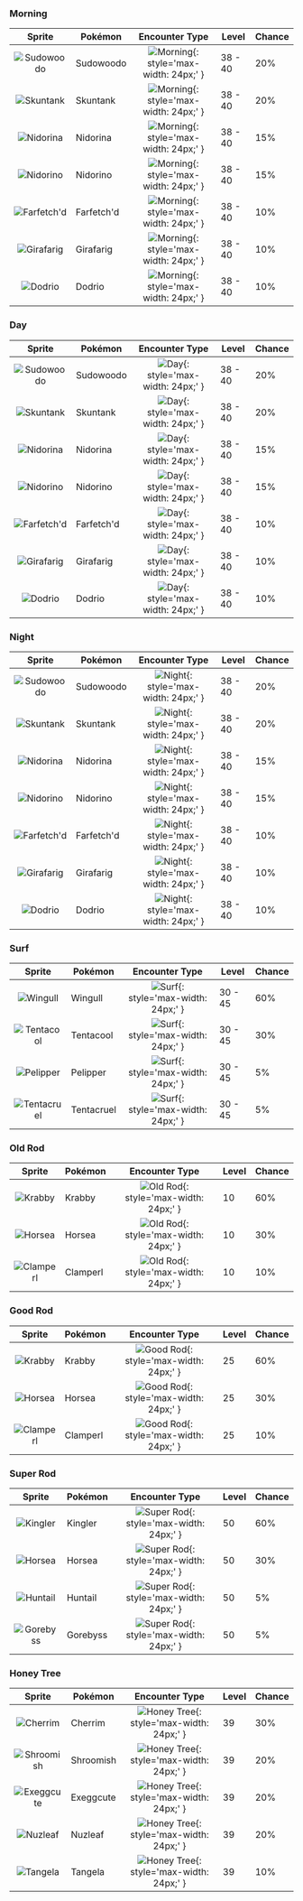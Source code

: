 ### Morning

| Sprite | Pokémon | Encounter Type | Level | Chance |
|:------:|---------|:--------------:|-------|--------|
| ![Sudowoodo](../../assets/sprites/sudowoodo/front.gif) | Sudowoodo | ![Morning](../../assets/encounter_types/morning.png){: style='max-width: 24px;' } | 38 - 40 | 20% |
| ![Skuntank](../../assets/sprites/skuntank/front.gif) | Skuntank | ![Morning](../../assets/encounter_types/morning.png){: style='max-width: 24px;' } | 38 - 40 | 20% |
| ![Nidorina](../../assets/sprites/nidorina/front.gif) | Nidorina | ![Morning](../../assets/encounter_types/morning.png){: style='max-width: 24px;' } | 38 - 40 | 15% |
| ![Nidorino](../../assets/sprites/nidorino/front.gif) | Nidorino | ![Morning](../../assets/encounter_types/morning.png){: style='max-width: 24px;' } | 38 - 40 | 15% |
| ![Farfetch'd](../../assets/sprites/farfetchd/front.gif) | Farfetch'd | ![Morning](../../assets/encounter_types/morning.png){: style='max-width: 24px;' } | 38 - 40 | 10% |
| ![Girafarig](../../assets/sprites/girafarig/front.gif) | Girafarig | ![Morning](../../assets/encounter_types/morning.png){: style='max-width: 24px;' } | 38 - 40 | 10% |
| ![Dodrio](../../assets/sprites/dodrio/front.gif) | Dodrio | ![Morning](../../assets/encounter_types/morning.png){: style='max-width: 24px;' } | 38 - 40 | 10% |

### Day

| Sprite | Pokémon | Encounter Type | Level | Chance |
|:------:|---------|:--------------:|-------|--------|
| ![Sudowoodo](../../assets/sprites/sudowoodo/front.gif) | Sudowoodo | ![Day](../../assets/encounter_types/day.png){: style='max-width: 24px;' } | 38 - 40 | 20% |
| ![Skuntank](../../assets/sprites/skuntank/front.gif) | Skuntank | ![Day](../../assets/encounter_types/day.png){: style='max-width: 24px;' } | 38 - 40 | 20% |
| ![Nidorina](../../assets/sprites/nidorina/front.gif) | Nidorina | ![Day](../../assets/encounter_types/day.png){: style='max-width: 24px;' } | 38 - 40 | 15% |
| ![Nidorino](../../assets/sprites/nidorino/front.gif) | Nidorino | ![Day](../../assets/encounter_types/day.png){: style='max-width: 24px;' } | 38 - 40 | 15% |
| ![Farfetch'd](../../assets/sprites/farfetchd/front.gif) | Farfetch'd | ![Day](../../assets/encounter_types/day.png){: style='max-width: 24px;' } | 38 - 40 | 10% |
| ![Girafarig](../../assets/sprites/girafarig/front.gif) | Girafarig | ![Day](../../assets/encounter_types/day.png){: style='max-width: 24px;' } | 38 - 40 | 10% |
| ![Dodrio](../../assets/sprites/dodrio/front.gif) | Dodrio | ![Day](../../assets/encounter_types/day.png){: style='max-width: 24px;' } | 38 - 40 | 10% |

### Night

| Sprite | Pokémon | Encounter Type | Level | Chance |
|:------:|---------|:--------------:|-------|--------|
| ![Sudowoodo](../../assets/sprites/sudowoodo/front.gif) | Sudowoodo | ![Night](../../assets/encounter_types/night.png){: style='max-width: 24px;' } | 38 - 40 | 20% |
| ![Skuntank](../../assets/sprites/skuntank/front.gif) | Skuntank | ![Night](../../assets/encounter_types/night.png){: style='max-width: 24px;' } | 38 - 40 | 20% |
| ![Nidorina](../../assets/sprites/nidorina/front.gif) | Nidorina | ![Night](../../assets/encounter_types/night.png){: style='max-width: 24px;' } | 38 - 40 | 15% |
| ![Nidorino](../../assets/sprites/nidorino/front.gif) | Nidorino | ![Night](../../assets/encounter_types/night.png){: style='max-width: 24px;' } | 38 - 40 | 15% |
| ![Farfetch'd](../../assets/sprites/farfetchd/front.gif) | Farfetch'd | ![Night](../../assets/encounter_types/night.png){: style='max-width: 24px;' } | 38 - 40 | 10% |
| ![Girafarig](../../assets/sprites/girafarig/front.gif) | Girafarig | ![Night](../../assets/encounter_types/night.png){: style='max-width: 24px;' } | 38 - 40 | 10% |
| ![Dodrio](../../assets/sprites/dodrio/front.gif) | Dodrio | ![Night](../../assets/encounter_types/night.png){: style='max-width: 24px;' } | 38 - 40 | 10% |

### Surf

| Sprite | Pokémon | Encounter Type | Level | Chance |
|:------:|---------|:--------------:|-------|--------|
| ![Wingull](../../assets/sprites/wingull/front.gif) | Wingull | ![Surf](../../assets/encounter_types/surf.png){: style='max-width: 24px;' } | 30 - 45 | 60% |
| ![Tentacool](../../assets/sprites/tentacool/front.gif) | Tentacool | ![Surf](../../assets/encounter_types/surf.png){: style='max-width: 24px;' } | 30 - 45 | 30% |
| ![Pelipper](../../assets/sprites/pelipper/front.gif) | Pelipper | ![Surf](../../assets/encounter_types/surf.png){: style='max-width: 24px;' } | 30 - 45 | 5% |
| ![Tentacruel](../../assets/sprites/tentacruel/front.gif) | Tentacruel | ![Surf](../../assets/encounter_types/surf.png){: style='max-width: 24px;' } | 30 - 45 | 5% |

### Old Rod

| Sprite | Pokémon | Encounter Type | Level | Chance |
|:------:|---------|:--------------:|-------|--------|
| ![Krabby](../../assets/sprites/krabby/front.gif) | Krabby | ![Old Rod](../../assets/encounter_types/old_rod.png){: style='max-width: 24px;' } | 10 | 60% |
| ![Horsea](../../assets/sprites/horsea/front.gif) | Horsea | ![Old Rod](../../assets/encounter_types/old_rod.png){: style='max-width: 24px;' } | 10 | 30% |
| ![Clamperl](../../assets/sprites/clamperl/front.gif) | Clamperl | ![Old Rod](../../assets/encounter_types/old_rod.png){: style='max-width: 24px;' } | 10 | 10% |

### Good Rod

| Sprite | Pokémon | Encounter Type | Level | Chance |
|:------:|---------|:--------------:|-------|--------|
| ![Krabby](../../assets/sprites/krabby/front.gif) | Krabby | ![Good Rod](../../assets/encounter_types/good_rod.png){: style='max-width: 24px;' } | 25 | 60% |
| ![Horsea](../../assets/sprites/horsea/front.gif) | Horsea | ![Good Rod](../../assets/encounter_types/good_rod.png){: style='max-width: 24px;' } | 25 | 30% |
| ![Clamperl](../../assets/sprites/clamperl/front.gif) | Clamperl | ![Good Rod](../../assets/encounter_types/good_rod.png){: style='max-width: 24px;' } | 25 | 10% |

### Super Rod

| Sprite | Pokémon | Encounter Type | Level | Chance |
|:------:|---------|:--------------:|-------|--------|
| ![Kingler](../../assets/sprites/kingler/front.gif) | Kingler | ![Super Rod](../../assets/encounter_types/super_rod.png){: style='max-width: 24px;' } | 50 | 60% |
| ![Horsea](../../assets/sprites/horsea/front.gif) | Horsea | ![Super Rod](../../assets/encounter_types/super_rod.png){: style='max-width: 24px;' } | 50 | 30% |
| ![Huntail](../../assets/sprites/huntail/front.gif) | Huntail | ![Super Rod](../../assets/encounter_types/super_rod.png){: style='max-width: 24px;' } | 50 | 5% |
| ![Gorebyss](../../assets/sprites/gorebyss/front.gif) | Gorebyss | ![Super Rod](../../assets/encounter_types/super_rod.png){: style='max-width: 24px;' } | 50 | 5% |

### Honey Tree

| Sprite | Pokémon | Encounter Type | Level | Chance |
|:------:|---------|:--------------:|-------|--------|
| ![Cherrim](../../assets/sprites/cherrim/front.gif) | Cherrim | ![Honey Tree](../../assets/encounter_types/honey_tree.png){: style='max-width: 24px;' } | 39 | 30% |
| ![Shroomish](../../assets/sprites/shroomish/front.gif) | Shroomish | ![Honey Tree](../../assets/encounter_types/honey_tree.png){: style='max-width: 24px;' } | 39 | 20% |
| ![Exeggcute](../../assets/sprites/exeggcute/front.gif) | Exeggcute | ![Honey Tree](../../assets/encounter_types/honey_tree.png){: style='max-width: 24px;' } | 39 | 20% |
| ![Nuzleaf](../../assets/sprites/nuzleaf/front.gif) | Nuzleaf | ![Honey Tree](../../assets/encounter_types/honey_tree.png){: style='max-width: 24px;' } | 39 | 20% |
| ![Tangela](../../assets/sprites/tangela/front.gif) | Tangela | ![Honey Tree](../../assets/encounter_types/honey_tree.png){: style='max-width: 24px;' } | 39 | 10% |

